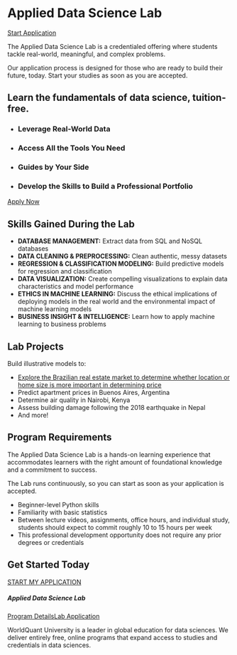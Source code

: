 # Applied Data Science Lab

[Start Application](https://learn.wqu.edu/signup)

The Applied Data Science Lab is a credentialed offering where students tackle real-world, meaningful, and complex problems.

Our application process is designed for those who are ready to build their future, today. Start your studies as soon as you are accepted.

## Learn the fundamentals of data science, tuition-free.

* ### Leverage Real-World Data
* ### Access All the Tools You Need
* ### Guides by Your Side
* ### Develop the Skills to Build a Professional Portfolio


[Apply Now](https://learn.wqu.edu/signup)

## Skills Gained During the Lab

* **DATABASE MANAGEMENT:** Extract data from SQL and NoSQL databases
* **DATA CLEANING & PREPROCESSING:** Clean authentic, messy datasets
* **REGRESSION & CLASSIFICATION MODELING:** Build predictive models for regression and classification
* **DATA VISUALIZATION:** Create compelling visualizations to explain data characteristics and model performance
* **ETHICS IN MACHINE LEARNING:** Discuss the ethical implications of deploying models in the real world and the environmental impact of machine learning models
* **BUSINESS INSIGHT & INTELLIGENCE:** Learn how to apply machine learning to business problems

## Lab Projects

Build illustrative models to:

- [Explore the Brazilian real estate market to determine whether location or home size is more important in determining price](./Housing%20in%20Mexico/Housing-in-Brazil.ipynb)
- Predict apartment prices in Buenos Aires, Argentina
- Determine air quality in Nairobi, Kenya
- Assess building damage following the 2018 earthquake in Nepal
- And more!


## Program Requirements

The Applied Data Science Lab is a hands-on learning experience that accommodates learners with the right amount of foundational knowledge and a commitment to success.

The Lab runs continuously, so you can start as soon as your application is accepted.

- Beginner-level Python skills
- Familiarity with basic statistics
- Between lecture videos, assignments, office hours, and individual study, students should expect to commit roughly 10 to 15 hours per week
- This professional development opportunity does not require any prior degrees or credentials


## Get Started Today

[START MY APPLICATION](https://learn.wqu.edu/signup)

##### Applied Data Science Lab

[Program Details](https://www.wqu.edu/programs/applied-ds-lab)[Lab Application](https://learn.wqu.edu/signup)

WorldQuant University is a leader in global education for data sciences. We deliver entirely free, online programs that expand access to studies and credentials in data sciences.

